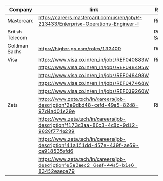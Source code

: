 
| Company         | link                                                                                  | Reference      | Status |
| --------------- | ------------------------------------------------------------------------------------- | -------------- | ------ |
| Mastercard      | https://careers.mastercard.com/us/en/job/R-213433/Enterprise-Operations-Engineer-I    | Rishabh???     |        |
| British Telecom |                                                                                       | Rishi Saraswat |        |
| Goldman Sachs   | https://higher.gs.com/roles/133409                                                    | Rishabh        |        |
| Visa            | https://www.visa.co.in/en_in/jobs/REF040883W                                          | Rishabh        |        |
|                 | https://www.visa.co.in/en_in/jobs/REF048495W                                          |                |        |
|                 | https://www.visa.co.in/en_in/jobs/REF048498W                                          |                |        |
|                 | https://www.visa.co.in/en_in/jobs/REF047468W                                          |                |        |
|                 | https://www.visa.co.in/en_in/jobs/REF039260W                                          |                |        |
| Zeta            | https://www.zeta.tech/in/careers/job-description?2e9dbd48-cefd-49e5-82d8-97d4ad01e29e | Rishabh        |        |
|                 | https://www.zeta.tech/in/careers/job-description?f173c3aa-80c3-4c8c-9d12-9626f774e239 |                |        |
|                 | https://www.zeta.tech/in/careers/job-description?41a151dd-457e-439f-ae59-ca918535afd6 |                |        |
|                 | https://www.zeta.tech/in/careers/job-description?e5a3aec2-6eaf-44a5-b1e6-83452eaede79 |                |        |
